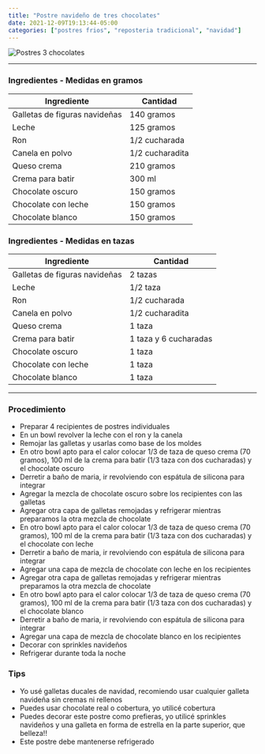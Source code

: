 ```yaml
---
title: "Postre navideño de tres chocolates"
date: 2021-12-09T19:13:44-05:00
categories: ["postres frios", "reposteria tradicional", "navidad"]
---
```

![Postres 3 chocolates](../../images/postres_tres_chocolates.jpg)
___
### Ingredientes - Medidas en gramos

| Ingrediente | Cantidad |
| ----------- | ----------- |
| Galletas de figuras navideñas | 140 gramos |
| Leche | 125 gramos |
| Ron | 1/2 cucharada |
| Canela en polvo | 1/2 cucharadita |
| Queso crema | 210 gramos |
| Crema para batir | 300 ml | 
| Chocolate oscuro | 150 gramos |
| Chocolate con leche | 150 gramos |
| Chocolate blanco | 150 gramos |

### Ingredientes - Medidas en tazas 

| Ingrediente | Cantidad |
| ----------- | ----------- |
| Galletas de figuras navideñas | 2 tazas |
| Leche | 1/2 taza |
| Ron | 1/2 cucharada |
| Canela en polvo | 1/2 cucharadita |
| Queso crema | 1 taza |
| Crema para batir | 1 taza y 6 cucharadas | 
| Chocolate oscuro | 1 taza |
| Chocolate con leche | 1 taza |
| Chocolate blanco | 1 taza |

___

### Procedimiento
- Preparar 4 recipientes de postres individuales
- En un bowl revolver la leche con el ron y la canela
- Remojar las galletas y usarlas como base de los moldes
- En otro bowl apto para el calor colocar 1/3 de taza de queso crema (70 gramos), 100 ml de la crema para batir (1/3 taza con dos cucharadas) y el chocolate oscuro
- Derretir a baño de maria, ir revolviendo con espátula de silicona para integrar
- Agregar la mezcla de chocolate oscuro sobre los recipientes con las galletas
- Agregar otra capa de galletas remojadas y refrigerar mientras preparamos la otra mezcla de chocolate
- En otro bowl apto para el calor colocar 1/3 de taza de queso crema (70 gramos), 100 ml de la crema para batir (1/3 taza con dos cucharadas) y el chocolate con leche
- Derretir a baño de maria, ir revolviendo con espátula de silicona para integrar
- Agregar una capa de mezcla de chocolate con leche en los recipientes
- Agregar otra capa de galletas remojadas y refrigerar mientras preparamos la otra mezcla de chocolate
- En otro bowl apto para el calor colocar 1/3 de taza de queso crema (70 gramos), 100 ml de la crema para batir (1/3 taza con dos cucharadas) y el chocolate blanco
- Derretir a baño de maria, ir revolviendo con espátula de silicona para integrar
- Agregar una capa de mezcla de chocolate blanco en los recipientes
- Decorar con sprinkles navideños
- Refrigerar durante toda la noche


### Tips 
- Yo usé galletas ducales de navidad, recomiendo usar cualquier galleta navideña sin cremas ni rellenos
- Puedes usar chocolate real o cobertura, yo utilicé cobertura
- Puedes decorar este postre como prefieras, yo utilicé sprinkles navideños y una galleta en forma de estrella en la parte superior, que belleza!!
- Este postre debe mantenerse refrigerado

